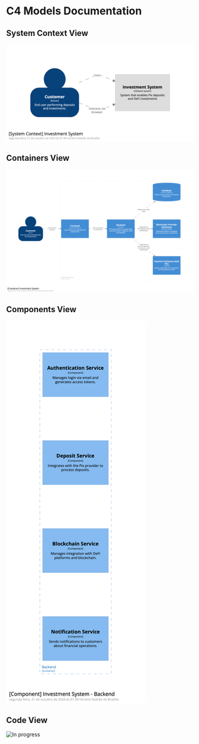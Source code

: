 # C4 Models Documentation

## System Context View

![](./assets/images/structurizr-1-Investment_System_Context.png)

## Containers View

![](./assets/images/structurizr-1-Investment_System_Containers.png)

## Components View

![](./assets/images/structurizr-1-Backend_Components_View.png)

## Code View

![In progress]()